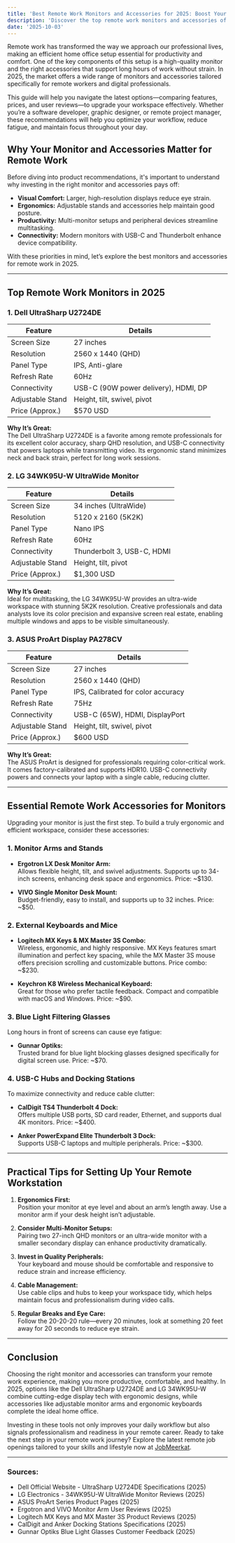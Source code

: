 ```yaml
---
title: 'Best Remote Work Monitors and Accessories for 2025: Boost Your Home Office Setup'
description: 'Discover the top remote work monitors and accessories of 2025 to create an ergonomic, productive home office. Detailed comparisons, features, and prices included.'
date: '2025-10-03'
---
```


Remote work has transformed the way we approach our professional lives, making an efficient home office setup essential for productivity and comfort. One of the key components of this setup is a high-quality monitor and the right accessories that support long hours of work without strain. In 2025, the market offers a wide range of monitors and accessories tailored specifically for remote workers and digital professionals.

This guide will help you navigate the latest options—comparing features, prices, and user reviews—to upgrade your workspace effectively. Whether you’re a software developer, graphic designer, or remote project manager, these recommendations will help you optimize your workflow, reduce fatigue, and maintain focus throughout your day.

## Why Your Monitor and Accessories Matter for Remote Work

Before diving into product recommendations, it's important to understand why investing in the right monitor and accessories pays off:

- **Visual Comfort:** Larger, high-resolution displays reduce eye strain.
- **Ergonomics:** Adjustable stands and accessories help maintain good posture.
- **Productivity:** Multi-monitor setups and peripheral devices streamline multitasking.
- **Connectivity:** Modern monitors with USB-C and Thunderbolt enhance device compatibility.

With these priorities in mind, let’s explore the best monitors and accessories for remote work in 2025.

---

## Top Remote Work Monitors in 2025

### 1. Dell UltraSharp U2724DE

| Feature              | Details                                  |
|----------------------|------------------------------------------|
| Screen Size          | 27 inches                               |
| Resolution           | 2560 x 1440 (QHD)                       |
| Panel Type           | IPS, Anti-glare                         |
| Refresh Rate         | 60Hz                                   |
| Connectivity         | USB-C (90W power delivery), HDMI, DP   |
| Adjustable Stand     | Height, tilt, swivel, pivot             |
| Price (Approx.)      | $570 USD                               |

**Why It’s Great:**  
The Dell UltraSharp U2724DE is a favorite among remote professionals for its excellent color accuracy, sharp QHD resolution, and USB-C connectivity that powers laptops while transmitting video. Its ergonomic stand minimizes neck and back strain, perfect for long work sessions.

### 2. LG 34WK95U-W UltraWide Monitor

| Feature              | Details                                  |
|----------------------|------------------------------------------|
| Screen Size          | 34 inches (UltraWide)                   |
| Resolution           | 5120 x 2160 (5K2K)                      |
| Panel Type           | Nano IPS                               |
| Refresh Rate         | 60Hz                                   |
| Connectivity         | Thunderbolt 3, USB-C, HDMI               |
| Adjustable Stand     | Height, tilt, pivot                      |
| Price (Approx.)      | $1,300 USD                             |

**Why It’s Great:**  
Ideal for multitasking, the LG 34WK95U-W provides an ultra-wide workspace with stunning 5K2K resolution. Creative professionals and data analysts love its color precision and expansive screen real estate, enabling multiple windows and apps to be visible simultaneously.

### 3. ASUS ProArt Display PA278CV

| Feature              | Details                                  |
|----------------------|------------------------------------------|
| Screen Size          | 27 inches                               |
| Resolution           | 2560 x 1440 (QHD)                       |
| Panel Type           | IPS, Calibrated for color accuracy      |
| Refresh Rate         | 75Hz                                   |
| Connectivity         | USB-C (65W), HDMI, DisplayPort           |
| Adjustable Stand     | Height, tilt, swivel, pivot             |
| Price (Approx.)      | $600 USD                               |

**Why It’s Great:**  
The ASUS ProArt is designed for professionals requiring color-critical work. It comes factory-calibrated and supports HDR10. USB-C connectivity powers and connects your laptop with a single cable, reducing clutter.

---

## Essential Remote Work Accessories for Monitors

Upgrading your monitor is just the first step. To build a truly ergonomic and efficient workspace, consider these accessories:

### 1. Monitor Arms and Stands

- **Ergotron LX Desk Monitor Arm:**  
  Allows flexible height, tilt, and swivel adjustments. Supports up to 34-inch screens, enhancing desk space and ergonomics. Price: ~$130.

- **VIVO Single Monitor Desk Mount:**  
  Budget-friendly, easy to install, and supports up to 32 inches. Price: ~$50.

### 2. External Keyboards and Mice

- **Logitech MX Keys & MX Master 3S Combo:**  
  Wireless, ergonomic, and highly responsive. MX Keys features smart illumination and perfect key spacing, while the MX Master 3S mouse offers precision scrolling and customizable buttons. Price combo: ~$230.

- **Keychron K8 Wireless Mechanical Keyboard:**  
  Great for those who prefer tactile feedback. Compact and compatible with macOS and Windows. Price: ~$90.

### 3. Blue Light Filtering Glasses

Long hours in front of screens can cause eye fatigue:

- **Gunnar Optiks:**  
  Trusted brand for blue light blocking glasses designed specifically for digital screen use. Price: ~$70.

### 4. USB-C Hubs and Docking Stations

To maximize connectivity and reduce cable clutter:

- **CalDigit TS4 Thunderbolt 4 Dock:**  
  Offers multiple USB ports, SD card reader, Ethernet, and supports dual 4K monitors. Price: ~$400.

- **Anker PowerExpand Elite Thunderbolt 3 Dock:**  
  Supports USB-C laptops and multiple peripherals. Price: ~$300.

---

## Practical Tips for Setting Up Your Remote Workstation

1. **Ergonomics First:**  
   Position your monitor at eye level and about an arm’s length away. Use a monitor arm if your desk height isn’t adjustable.

2. **Consider Multi-Monitor Setups:**  
   Pairing two 27-inch QHD monitors or an ultra-wide monitor with a smaller secondary display can enhance productivity dramatically.

3. **Invest in Quality Peripherals:**  
   Your keyboard and mouse should be comfortable and responsive to reduce strain and increase efficiency.

4. **Cable Management:**  
   Use cable clips and hubs to keep your workspace tidy, which helps maintain focus and professionalism during video calls.

5. **Regular Breaks and Eye Care:**  
   Follow the 20-20-20 rule—every 20 minutes, look at something 20 feet away for 20 seconds to reduce eye strain.

---

## Conclusion

Choosing the right monitor and accessories can transform your remote work experience, making you more productive, comfortable, and healthy. In 2025, options like the Dell UltraSharp U2724DE and LG 34WK95U-W combine cutting-edge display tech with ergonomic designs, while accessories like adjustable monitor arms and ergonomic keyboards complete the ideal home office.

Investing in these tools not only improves your daily workflow but also signals professionalism and readiness in your remote career. Ready to take the next step in your remote work journey? Explore the latest remote job openings tailored to your skills and lifestyle now at [JobMeerkat](https://jobmeerkat.com).

---

### Sources:

- Dell Official Website - UltraSharp U2724DE Specifications (2025)  
- LG Electronics - 34WK95U-W UltraWide Monitor Reviews (2025)  
- ASUS ProArt Series Product Pages (2025)  
- Ergotron and VIVO Monitor Arm User Reviews (2025)  
- Logitech MX Keys and MX Master 3S Product Reviews (2025)  
- CalDigit and Anker Docking Stations Specifications (2025)  
- Gunnar Optiks Blue Light Glasses Customer Feedback (2025)